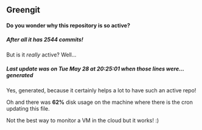 ## Greengit

#### Do you wonder why this repository is so active?

##### After all it has 2544 commits!

But is it *really* active? Well...

##### Last update was on Tue May 28 at 20:25:01 when those lines were... generated

Yes, generated, because it certainly helps a lot to have such an active repo!

Oh and there was **62%** disk usage on the machine
where there is the cron updating this file.

Not the best way to monitor a VM in the cloud but it works! :)
